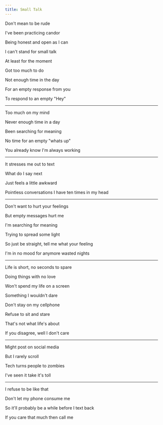 ```yaml
---
title: Small Talk
---
```


Don't mean to be rude

I've been practicing candor

Being honest and open as I can

I can't stand for small talk 

At least for the moment

Got too much to do 

Not enough time in the day 

For an empty response from you 

To respond to an empty "Hey" 

---

Too much on my mind

Never enough time in a day

Been searching for meaning

No time for an empty "whats up"

You already know I'm always working

---

It stresses me out to text 

What do I say next 

Just feels a little awkward

Pointless conversations I have ten times in my head

---

Don't want to hurt your feelings

But empty messages hurt me 

I'm searching for meaning

Trying to spread some light

So just be straight, tell me what your feeling

I'm in no mood for anymore wasted nights

---

Life is short, no seconds to spare

Doing things with no love

Won't spend my life on a screen

Something I wouldn't dare 

Don't stay on my cellphone

Refuse to sit and stare

That's not what life's about

If you disagree, well I don't care

---

Might post on social media

But I rarely scroll

Tech turns people to zombies

I've seen it take it's toll

---

I refuse to be like that

Don't let my phone consume me

So it'll probably be a while before I text back 

If you care that much then call me 
